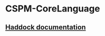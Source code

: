 # CSPM-CoreLanguage

## [Haddock documentation](http://hackage.haskell.org/package/CSPM-CoreLanguage)